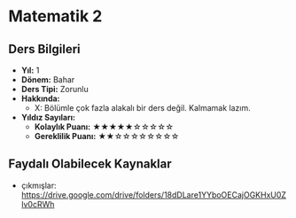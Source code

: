 # Matematik 2

## Ders Bilgileri

- **Yıl:** 1
- **Dönem:** Bahar
- **Ders Tipi:** Zorunlu
- **Hakkında:**
  - X: Bölümle çok fazla alakalı bir ders değil. Kalmamak lazım.
- **Yıldız Sayıları:**
  - **Kolaylık Puanı:** ★★★★★☆☆☆☆☆
  - **Gereklilik Puanı:** ★★☆☆☆☆☆☆☆☆


## Faydalı Olabilecek Kaynaklar

- çıkmışlar: https://drive.google.com/drive/folders/18dDLare1YYboOECajOGKHxU0Zlv0cRWh
